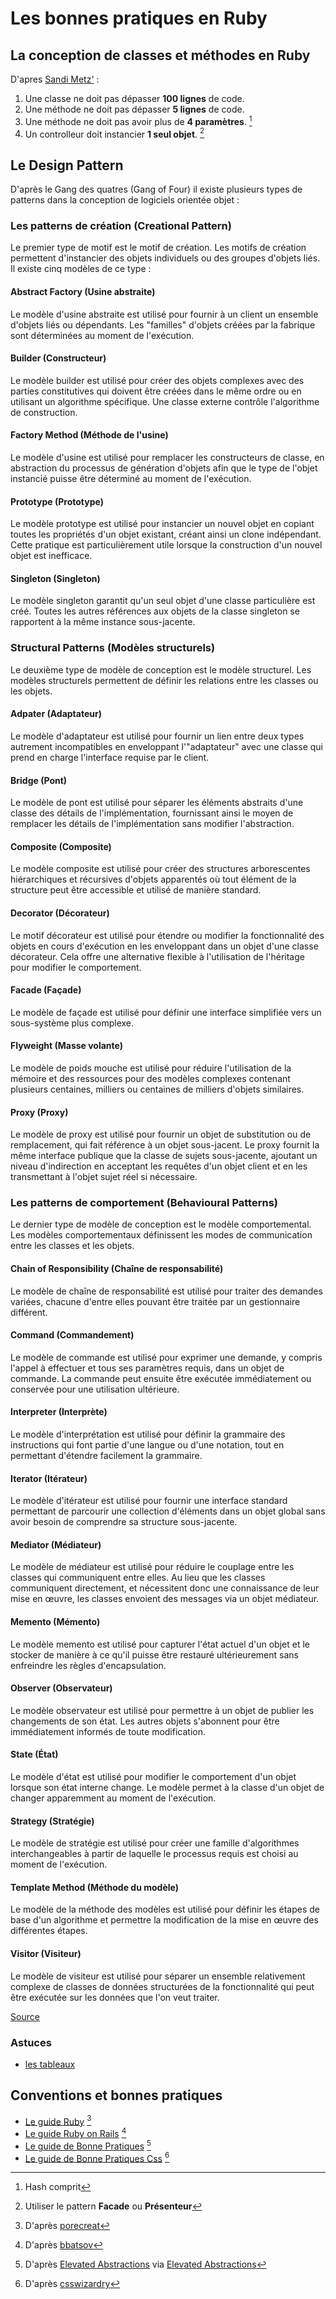 # Les bonnes pratiques en Ruby

## La conception de classes et méthodes en Ruby

D'apres [Sandi Metz'](http://rubyrogues.com/087-rr-book-clubpractical-object-oriented-design-in-ruby-with-sandi-metz/) :

  1. Une classe ne doit pas dépasser **100 lignes** de code.
  2. Une méthode ne doit pas dépasser **5 lignes** de code.
  3. Une méthode ne doit pas avoir plus de **4 paramètres**. [^1]
  4. Un controlleur doit instancier **1 seul objet**. [^2]

[^1]: Hash comprit
[^2]: Utiliser le pattern **Facade** ou **Présenteur**


## Le Design Pattern

D'après le Gang des quatres (Gang of Four) il existe plusieurs types de patterns dans la conception de logiciels orientée objet :

### Les patterns de création (Creational Pattern)
Le premier type de motif est le motif de création. Les motifs de création permettent d'instancier des objets individuels ou des groupes d'objets liés. Il existe cinq modèles de ce type :

#### Abstract Factory (Usine abstraite)
Le modèle d'usine abstraite est utilisé pour fournir à un client un ensemble d'objets liés ou dépendants. Les "familles" d'objets créées par la fabrique sont déterminées au moment de l'exécution.

#### Builder (Constructeur)
Le modèle builder est utilisé pour créer des objets complexes avec des parties constitutives qui doivent être créées dans le même ordre ou en utilisant un algorithme spécifique. Une classe externe contrôle l'algorithme de construction.

#### Factory Method (Méthode de l'usine)
Le modèle d'usine est utilisé pour remplacer les constructeurs de classe, en abstraction du processus de génération d'objets afin que le type de l'objet instancié puisse être déterminé au moment de l'exécution.

#### Prototype (Prototype)
Le modèle prototype est utilisé pour instancier un nouvel objet en copiant toutes les propriétés d'un objet existant, créant ainsi un clone indépendant. Cette pratique est particulièrement utile lorsque la construction d'un nouvel objet est inefficace.

#### Singleton (Singleton)
Le modèle singleton garantit qu'un seul objet d'une classe particulière est créé. Toutes les autres références aux objets de la classe singleton se rapportent à la même instance sous-jacente.

### Structural Patterns (Modèles structurels)
Le deuxième type de modèle de conception est le modèle structurel. Les modèles structurels permettent de définir les relations entre les classes ou les objets.

#### Adpater (Adaptateur)
Le modèle d'adaptateur est utilisé pour fournir un lien entre deux types autrement incompatibles en enveloppant l'"adaptateur" avec une classe qui prend en charge l'interface requise par le client.

#### Bridge (Pont)
Le modèle de pont est utilisé pour séparer les éléments abstraits d'une classe des détails de l'implémentation, fournissant ainsi le moyen de remplacer les détails de l'implémentation sans modifier l'abstraction.

#### Composite (Composite)
Le modèle composite est utilisé pour créer des structures arborescentes hiérarchiques et récursives d'objets apparentés où tout élément de la structure peut être accessible et utilisé de manière standard.

#### Decorator (Décorateur)
Le motif décorateur est utilisé pour étendre ou modifier la fonctionnalité des objets en cours d'exécution en les enveloppant dans un objet d'une classe décorateur. Cela offre une alternative flexible à l'utilisation de l'héritage pour modifier le comportement.

#### Facade (Façade)
Le modèle de façade est utilisé pour définir une interface simplifiée vers un sous-système plus complexe.

#### Flyweight (Masse volante)
Le modèle de poids mouche est utilisé pour réduire l'utilisation de la mémoire et des ressources pour des modèles complexes contenant plusieurs centaines, milliers ou centaines de milliers d'objets similaires.

#### Proxy (Proxy)
Le modèle de proxy est utilisé pour fournir un objet de substitution ou de remplacement, qui fait référence à un objet sous-jacent. Le proxy fournit la même interface publique que la classe de sujets sous-jacente, ajoutant un niveau d'indirection en acceptant les requêtes d'un objet client et en les transmettant à l'objet sujet réel si nécessaire.

### Les patterns de comportement (Behavioural Patterns)
Le dernier type de modèle de conception est le modèle comportemental. Les modèles comportementaux définissent les modes de communication entre les classes et les objets.

#### Chain of Responsibility (Chaîne de responsabilité)
Le modèle de chaîne de responsabilité est utilisé pour traiter des demandes variées, chacune d'entre elles pouvant être traitée par un gestionnaire différent.

#### Command (Commandement)
Le modèle de commande est utilisé pour exprimer une demande, y compris l'appel à effectuer et tous ses paramètres requis, dans un objet de commande. La commande peut ensuite être exécutée immédiatement ou conservée pour une utilisation ultérieure.

#### Interpreter (Interprète)
Le modèle d'interprétation est utilisé pour définir la grammaire des instructions qui font partie d'une langue ou d'une notation, tout en permettant d'étendre facilement la grammaire.

#### Iterator (Itérateur)
Le modèle d'itérateur est utilisé pour fournir une interface standard permettant de parcourir une collection d'éléments dans un objet global sans avoir besoin de comprendre sa structure sous-jacente.

#### Mediator (Médiateur)
Le modèle de médiateur est utilisé pour réduire le couplage entre les classes qui communiquent entre elles. Au lieu que les classes communiquent directement, et nécessitent donc une connaissance de leur mise en œuvre, les classes envoient des messages via un objet médiateur.

#### Memento (Mémento)
Le modèle memento est utilisé pour capturer l'état actuel d'un objet et le stocker de manière à ce qu'il puisse être restauré ultérieurement sans enfreindre les règles d'encapsulation.

#### Observer (Observateur)
Le modèle observateur est utilisé pour permettre à un objet de publier les changements de son état. Les autres objets s'abonnent pour être immédiatement informés de toute modification.

#### State (État)
Le modèle d'état est utilisé pour modifier le comportement d'un objet lorsque son état interne change. Le modèle permet à la classe d'un objet de changer apparemment au moment de l'exécution.

#### Strategy (Stratégie)
Le modèle de stratégie est utilisé pour créer une famille d'algorithmes interchangeables à partir de laquelle le processus requis est choisi au moment de l'exécution.

#### Template Method (Méthode du modèle)
Le modèle de la méthode des modèles est utilisé pour définir les étapes de base d'un algorithme et permettre la modification de la mise en œuvre des différentes étapes.

#### Visitor (Visiteur)
Le modèle de visiteur est utilisé pour séparer un ensemble relativement complexe de classes de données structurées de la fonctionnalité qui peut être exécutée sur les données que l'on veut traiter.

[Source](http://www.blackwasp.co.uk/gofpatterns.aspx)

### Astuces

* [les tableaux](/array.md)

## Conventions et bonnes pratiques

* [Le guide Ruby](/Ruby/ruby-style-guide.md) [^3]
* [Le guide Ruby on Rails](/Ruby/rails-style-guide.md) [^4]
* [Le guide de Bonne Pratiques](/Ruby/bonnes-pratiques.md) [^5]
* [Le guide de Bonne Pratiques Css](/Css/bonnes-pratiques-css.md) [^6]

[^3]: D'après [porecreat](https://github.com/porecreat/ruby-style-guide/blob/master/README-frFR.md)
[^4]: D'après [bbatsov](https://github.com/bbatsov/rails-style-guide)
[^5]: D'après [Elevated Abstractions](http://elevatedabstractions.wordpress.com/2013/07/20/why-i-avoid-private-methods/) via [Elevated Abstractions](http://elevatedabstractions.wordpress.com/2013/07/20/why-i-avoid-private-methods/)
[^6]: D'après [csswizardry](https://github.com/csswizardry/CSS-Guidelines)
